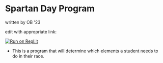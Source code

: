 # Spartan Day Program
written by OB '23

edit with appropriate link:

[![Run on Repl.it](https://repl.it/badge/github/athenian-ct-projects/Spartan-Day-OB)](https://repl.it/github/athenian-ct-projects/Spartan-Day-OB)

* This is a program that will determine which elements a student needs to do in their race.
